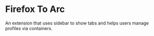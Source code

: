 # Firefox To Arc
An extension that uses sidebar to show tabs and helps users manage profiles via containers.

